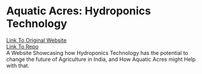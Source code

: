 <h1>Aquatic Acres: Hydroponics Technology</h1>

[Link To Original Website](https://recursioncat.github.io/Hydroponics-Technology/)<br>
[Link To Repo](https://github.com/recursioncat/Hydroponics-Technology/)<br>
A Website Showcasing how Hydroponics Technology has the potential to change the future of Agriculture in India, and How Aquatic Acres might Help with that.
